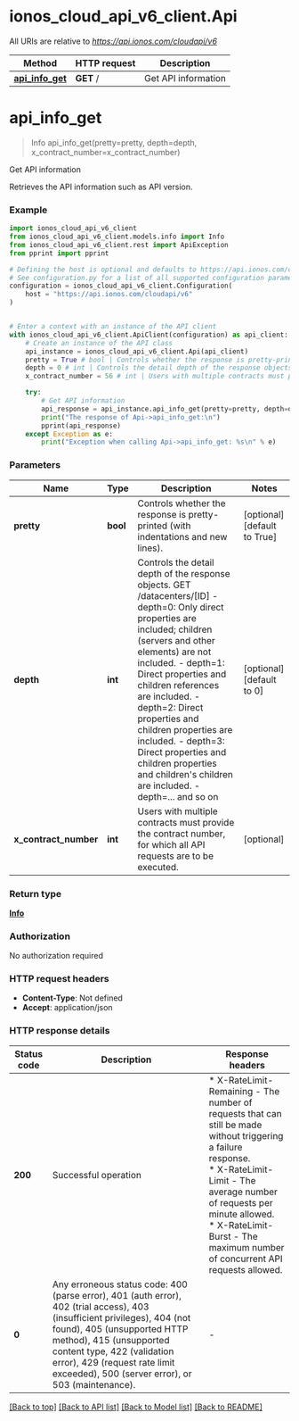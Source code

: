 # ionos_cloud_api_v6_client.Api

All URIs are relative to *https://api.ionos.com/cloudapi/v6*

Method | HTTP request | Description
------------- | ------------- | -------------
[**api_info_get**](Api.md#api_info_get) | **GET** / | Get API information


# **api_info_get**
> Info api_info_get(pretty=pretty, depth=depth, x_contract_number=x_contract_number)

Get API information

Retrieves the API information such as API version.

### Example


```python
import ionos_cloud_api_v6_client
from ionos_cloud_api_v6_client.models.info import Info
from ionos_cloud_api_v6_client.rest import ApiException
from pprint import pprint

# Defining the host is optional and defaults to https://api.ionos.com/cloudapi/v6
# See configuration.py for a list of all supported configuration parameters.
configuration = ionos_cloud_api_v6_client.Configuration(
    host = "https://api.ionos.com/cloudapi/v6"
)


# Enter a context with an instance of the API client
with ionos_cloud_api_v6_client.ApiClient(configuration) as api_client:
    # Create an instance of the API class
    api_instance = ionos_cloud_api_v6_client.Api(api_client)
    pretty = True # bool | Controls whether the response is pretty-printed (with indentations and new lines). (optional) (default to True)
    depth = 0 # int | Controls the detail depth of the response objects.  GET /datacenters/[ID]  - depth=0: Only direct properties are included; children (servers and other elements) are not included.  - depth=1: Direct properties and children references are included.  - depth=2: Direct properties and children properties are included.  - depth=3: Direct properties and children properties and children's children are included.  - depth=... and so on (optional) (default to 0)
    x_contract_number = 56 # int | Users with multiple contracts must provide the contract number, for which all API requests are to be executed. (optional)

    try:
        # Get API information
        api_response = api_instance.api_info_get(pretty=pretty, depth=depth, x_contract_number=x_contract_number)
        print("The response of Api->api_info_get:\n")
        pprint(api_response)
    except Exception as e:
        print("Exception when calling Api->api_info_get: %s\n" % e)
```



### Parameters


Name | Type | Description  | Notes
------------- | ------------- | ------------- | -------------
 **pretty** | **bool**| Controls whether the response is pretty-printed (with indentations and new lines). | [optional] [default to True]
 **depth** | **int**| Controls the detail depth of the response objects.  GET /datacenters/[ID]  - depth&#x3D;0: Only direct properties are included; children (servers and other elements) are not included.  - depth&#x3D;1: Direct properties and children references are included.  - depth&#x3D;2: Direct properties and children properties are included.  - depth&#x3D;3: Direct properties and children properties and children&#39;s children are included.  - depth&#x3D;... and so on | [optional] [default to 0]
 **x_contract_number** | **int**| Users with multiple contracts must provide the contract number, for which all API requests are to be executed. | [optional] 

### Return type

[**Info**](Info.md)

### Authorization

No authorization required

### HTTP request headers

 - **Content-Type**: Not defined
 - **Accept**: application/json

### HTTP response details

| Status code | Description | Response headers |
|-------------|-------------|------------------|
**200** | Successful operation |  * X-RateLimit-Remaining - The number of requests that can still be made without triggering a failure response. <br>  * X-RateLimit-Limit - The average number of requests per minute allowed. <br>  * X-RateLimit-Burst - The maximum number of concurrent API requests allowed. <br>  |
**0** | Any erroneous status code: 400 (parse error), 401 (auth error), 402 (trial access), 403 (insufficient privileges), 404 (not found), 405 (unsupported HTTP method), 415 (unsupported content type, 422 (validation error), 429 (request rate limit exceeded), 500 (server error), or 503 (maintenance). |  -  |

[[Back to top]](#) [[Back to API list]](../README.md#documentation-for-api-endpoints) [[Back to Model list]](../README.md#documentation-for-models) [[Back to README]](../README.md)

